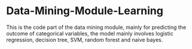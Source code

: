 # Data-Mining-Module-Learning
This is the code part of the data mining module, mainly for predicting the outcome of categorical variables, the model mainly involves logistic regression, decision tree, SVM, random forest and naive bayes.
